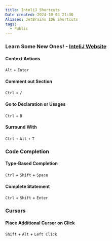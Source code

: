 ```yaml
---
title: InteliJ Shortcuts
Date created: 2024-10-03 21:30
Aliases: JetBrains IDE Shortcuts
tags: 
  - Public
---
```


### Learn Some New Ones! - [InteliJ Website](https://www.jetbrains.com/help/idea/mastering-keyboard-shortcuts.html)


#### Context Actions
`Alt` + `Enter`
#### Comment out Section
`Ctrl` + `/`
#### Go to Declaration or Usages
`Ctrl` + `B`
#### Surround With
`Ctrl` + `Alt` + `T`

### Code Completion
#### Type-Based Completion
`Ctrl` + `Shift` + `Space`
#### Complete Statement
`Ctrl` + `Shift` + `Enter`

### Cursors
#### Place Additional Cursor on Click
`Shift` + `Alt` + `Left Click`